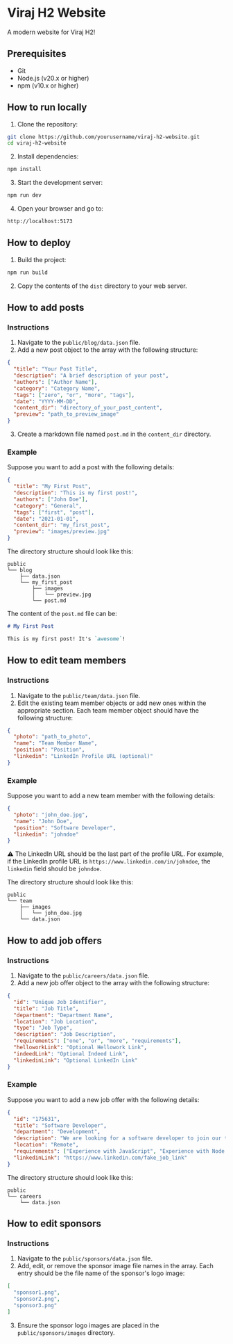 # Viraj H2 Website

A modern website for Viraj H2!

## Prerequisites

- Git
- Node.js (v20.x or higher)
- npm (v10.x or higher)

## How to run locally

1. Clone the repository:
```bash
git clone https://github.com/yourusername/viraj-h2-website.git
cd viraj-h2-website
```

2. Install dependencies:
```bash
npm install
```

3. Start the development server:
```bash
npm run dev
```

4. Open your browser and go to:
```bash
http://localhost:5173
```

## How to deploy

1. Build the project:
```bash
npm run build
```

2. Copy the contents of the `dist` directory to your web server.

## How to add posts
### Instructions

1. Navigate to the `public/blog/data.json` file.
2. Add a new post object to the array with the following structure:
```json
{
  "title": "Your Post Title",
  "description": "A brief description of your post",
  "authors": ["Author Name"],
  "category": "Category Name",
  "tags": ["zero", "or", "more", "tags"],
  "date": "YYYY-MM-DD",
  "content_dir": "directory_of_your_post_content",
  "preview": "path_to_preview_image"
}
```
3. Create a markdown file named `post.md` in the `content_dir` directory.

### Example

Suppose you want to add a post with the following details:

```json
{
  "title": "My First Post",
  "description": "This is my first post!",
  "authors": ["John Doe"],
  "category": "General",
  "tags": ["first", "post"],
  "date": "2021-01-01",
  "content_dir": "my_first_post",
  "preview": "images/preview.jpg"
}
```

The directory structure should look like this:
```
public
└── blog
    ├── data.json
    └── my_first_post
        ├── images
        │   └── preview.jpg
        └── post.md
```

The content of the `post.md` file can be:
```markdown
# My First Post

This is my first post! It's `awesome`!
```

## How to edit team members
### Instructions

1. Navigate to the `public/team/data.json` file.
2. Edit the existing team member objects or add new ones within the appropriate section. Each team member object should have the following structure:
```json
{
  "photo": "path_to_photo",
  "name": "Team Member Name",
  "position": "Position",
  "linkedin": "LinkedIn Profile URL (optional)"
}
```

### Example

Suppose you want to add a new team member with the following details:

```json
{
  "photo": "john_doe.jpg",
  "name": "John Doe",
  "position": "Software Developer",
  "linkedin": "johndoe"
}
```

⚠️ The LinkedIn URL should be the last part of the profile URL. For example, if the LinkedIn profile URL is `https://www.linkedin.com/in/johndoe`, the `linkedin` field should be `johndoe`.

The directory structure should look like this:
```
public
└── team
    ├── images
    │   └── john_doe.jpg
    └── data.json
```

## How to add job offers
### Instructions

1. Navigate to the `public/careers/data.json` file.
2. Add a new job offer object to the array with the following structure:
```json
{
  "id": "Unique Job Identifier",
  "title": "Job Title",
  "department": "Department Name",
  "location": "Job Location",
  "type": "Job Type",
  "description": "Job Description",
  "requirements": ["one", "or", "more", "requirements"],
  "helloworkLink": "Optional Hellowork Link",
  "indeedLink": "Optional Indeed Link",
  "linkedinLink": "Optional LinkedIn Link"
}
```

### Example

Suppose you want to add a new job offer with the following details:

```json
{
  "id": "175631",
  "title": "Software Developer",
  "department": "Development",
  "description": "We are looking for a software developer to join our team!",
  "location": "Remote",
  "requirements": ["Experience with JavaScript", "Experience with Node.js"],
  "linkedinLink": "https://www.linkedin.com/fake_job_link"
}
```

The directory structure should look like this:
```
public
└── careers
    └── data.json
```

## How to edit sponsors
### Instructions

1. Navigate to the `public/sponsors/data.json` file.
2. Add, edit, or remove the sponsor image file names in the array. Each entry should be the file name of the sponsor's logo image:
```json
[
  "sponsor1.png",
  "sponsor2.png",
  "sponsor3.png"
]
```
3. Ensure the sponsor logo images are placed in the `public/sponsors/images` directory.

